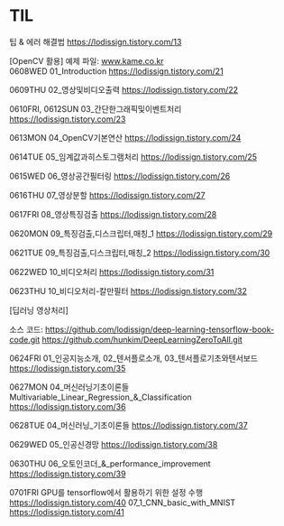 # TIL

팁 & 에러 해결법
https://lodissign.tistory.com/13


[OpenCV 활용]     예제 파일: www.kame.co.kr  
0608WED
01_Introduction
https://lodissign.tistory.com/21

0609THU
02_영상및비디오출력
https://lodissign.tistory.com/22

0610FRI, 0612SUN
03_간단한그래픽및이벤트처리
https://lodissign.tistory.com/23

0613MON
04_OpenCV기본연산
https://lodissign.tistory.com/24

0614TUE
05_임계값과히스토그램처리
https://lodissign.tistory.com/25

0615WED
06_영상공간필터링
https://lodissign.tistory.com/26

0616THU
07_영상분할
https://lodissign.tistory.com/27

0617FRI
08_영상특징검출
https://lodissign.tistory.com/28

0620MON
09_특징검출,디스크립터,매칭_1
https://lodissign.tistory.com/29

0621TUE
09_특징검출,디스크립터,매칭_2
https://lodissign.tistory.com/30

0622WED
10_비디오처리
https://lodissign.tistory.com/31

0623THU
10_비디오처리-칼만필터
https://lodissign.tistory.com/32  

  
    
    
[딥러닝 영상처리]      

소스 코드: https://github.com/lodissign/deep-learning-tensorflow-book-code.git  https://github.com/hunkim/DeepLearningZeroToAll.git

0624FRI
01_인공지능소개, 02_텐서플로소개, 03_텐서플로기초와텐서보드
https://lodissign.tistory.com/35

0627MON
04_머신러닝기초이론들 Multivariable_Linear_Regression_&_Classification
https://lodissign.tistory.com/36

0628TUE
04_머신러닝_기초이론들
https://lodissign.tistory.com/37

0629WED
05_인공신경망
https://lodissign.tistory.com/38

0630THU
06_오토인코더_&_performance_improvement
https://lodissign.tistory.com/39

0701FRI
GPU를 tensorflow에서 활용하기 위한 설정 수행
https://lodissign.tistory.com/40
07_1_CNN_basic_with_MNIST
https://lodissign.tistory.com/41


